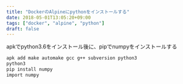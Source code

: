 ```yaml
---
title: "DockerのAlpineにpythonをインストールする"
date: 2018-05-01T13:05:20+09:00
tags: ["docker", "alpine", "python"]
draft: false
---
```


apkでpython3.6をインストール後に、pipでnumpyをインストールする

<!--more-->

```bash
apk add make automake gcc g++ subversion python3
python3
pip install numpy
import numpy
```
